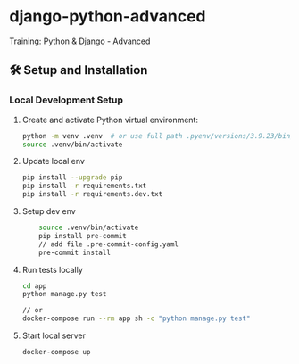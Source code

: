 # django-python-advanced
Training: Python &amp; Django - Advanced

## 🛠️ Setup and Installation

### Local Development Setup

1. Create and activate Python virtual environment:
    ```bash
    python -m venv .venv  # or use full path .pyenv/versions/3.9.23/bin/python
    source .venv/bin/activate
    ```
2. Update local env
    ```bash
    pip install --upgrade pip
    pip install -r requirements.txt
    pip install -r requirements.dev.txt
    ```
3. Setup dev env
    ```bash
        source .venv/bin/activate
        pip install pre-commit
        // add file .pre-commit-config.yaml
        pre-commit install
    ```

4. Run tests locally
    ```bash
    cd app
    python manage.py test

    // or
    docker-compose run --rm app sh -c "python manage.py test"
    ```

5. Start local server
    ```bash
    docker-compose up
    ```
